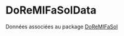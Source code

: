# DoReMIFaSolData
Données associées au package [DoReMIFaSol](https://github.com/InseeFrLab/DoReMIFaSol)
